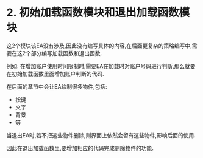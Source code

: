# 2. 初始加载函数模块和退出加载函数模块

这2个模块该EA没有涉及,因此没有编写具体的内容,在后面更复杂的策略编写中,需要在这2个部分编写加载函数和退出函数.

例如: 在增加账户使用时间限制时,需要EA在加载时对账户号码进行判断,那么就要在初始加载函数里面增加账户判断的代码.

在后面的章节中会让EA绘制很多物件,包括:

- 按键
- 文字
- 背景
- 等

当退出EA时,若不把这些物件删除,则界面上依然会留有这些物件,影响后面的使用.

因此在退出加载函数里,要增加相应的代码完成删除物件的功能.

